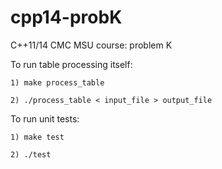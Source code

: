 cpp14-probK
===========

C++11/14 CMC MSU course: problem K

To run table processing itself:

    1) make process_table
    
    2) ./process_table < input_file > output_file
    
To run unit tests:

    1) make test
    
    2) ./test